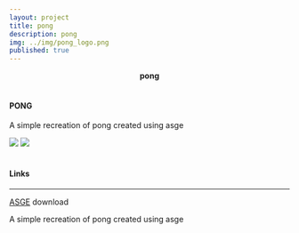 ```yaml
---
layout: project
title: pong
description: pong
img: ../img/pong_logo.png 
published: true
---
```


<center><b>pong</b></center><br/>

#### PONG
A simple recreation of pong created using asge

<!--<div class="img_row">
	<img class="col two" src="{{ site.baseurl }}/img/pong1.png" alt="" title="example image"/>
	<img class="col one" src="{{ site.baseurl }}/img/space_invader2.png" alt="" title="example image"/>
</div> -->

<div class="owl-carousel owl-theme">
<a href="{{ site.baseurl }}/img/pong1.png" target="_blank"><img src="{{ site.baseurl }}/img/pong1.png" /></a>
<a href="{{ site.baseurl }}/img/space_invader2.png" target="_blank"><img src="{{ site.baseurl }}/img/space_invader2.png" /></a>
</div>

<div class="col three caption">

</div>

<br/>

#### Links
----
[ASGE][asge] download

[asge]: https://github.com/UWEGames-ESD/pong-CWardee
A simple recreation of pong created using asge